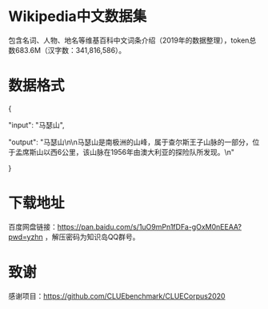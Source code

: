 # Wikipedia中文数据集
包含名词、人物、地名等维基百科中文词条介绍（2019年的数据整理），token总数683.6M（汉字数：341,816,586）。

# 数据格式
{

"input": "马瑟山", 

"output": "马瑟山\n\n马瑟山是南极洲的山峰，属于查尔斯王子山脉的一部分，位于孟席斯山以西6公里，该山脉在1956年由澳大利亚的探险队所发现。\n"

}

# 下载地址
百度网盘链接：https://pan.baidu.com/s/1uO9mPn1fDFa-gOxM0nEEAA?pwd=yzhn ，解压密码为知识岛QQ群号。

# 致谢
感谢项目：https://github.com/CLUEbenchmark/CLUECorpus2020

